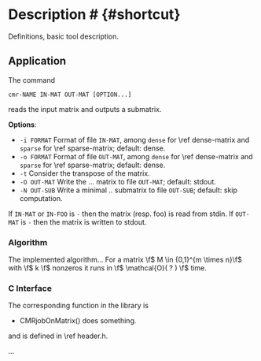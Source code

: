# Description # {#shortcut}

Definitions, basic tool description.


## Application ##

The command

    cmr-NAME IN-MAT OUT-MAT [OPTION...]

reads the input matrix and outputs a submatrix.
    
**Options**:
  - `-i FORMAT`  Format of file `IN-MAT`, among `dense` for \ref dense-matrix and `sparse` for \ref sparse-matrix; default: dense.
  - `-o FORMAT`  Format of file `OUT-MAT`, among `dense` for \ref dense-matrix and `sparse` for \ref sparse-matrix; default: dense.
  - `-t`         Consider the transpose of the matrix.
  - `-O OUT-MAT` Write the ... matrix to file `OUT-MAT`; default: stdout.
  - `-N OUT-SUB` Write a minimal .. submatrix to file `OUT-SUB`; default: skip computation.


If `IN-MAT` or `IN-FOO` is `-` then the matrix (resp. foo) is read from stdin.
If `OUT-MAT` is `-` then the matrix is written to stdout.

### Algorithm ###

The implemented algorithm...
For a matrix \f$ M \in \{0,1\}^{m \times n}\f$ with \f$ k \f$ nonzeros it runs in \f$ \mathcal{O}( ? ) \f$ time.

### C Interface ###

The corresponding function in the library is

  - CMRjobOnMatrix() does something.

and is defined in \ref header.h.

...
